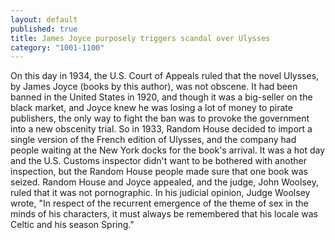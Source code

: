 ```yaml
---
layout: default
published: true
title: James Joyce purposely triggers scandal over Ulysses
category: "1001-1100"
---
```


On this day in 1934, the U.S. Court of Appeals ruled that the novel Ulysses, by James Joyce (books by this author), was not obscene. It had been banned in the United States in 1920, and though it was a big-seller on the black market, and Joyce knew he was losing a lot of money to pirate publishers, the only way to fight the ban was to provoke the government into a new obscenity trial. So in 1933, Random House decided to import a single version of the French edition of Ulysses, and the company had people waiting at the New York docks for the book's arrival. It was a hot day and the U.S. Customs inspector didn't want to be bothered with another inspection, but the Random House people made sure that one book was seized. Random House and Joyce appealed, and the judge, John Woolsey, ruled that it was not pornographic. In his judicial opinion, Judge Woolsey wrote, "In respect of the recurrent emergence of the theme of sex in the minds of his characters, it must always be remembered that his locale was Celtic and his season Spring."